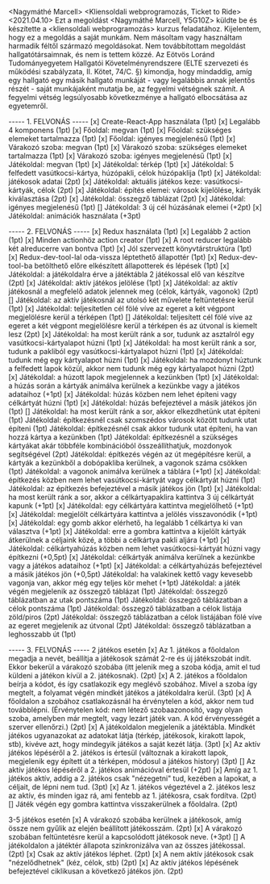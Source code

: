 <Nagymáthé Marcell>
<Y5G10Z>
<Kliensoldali webprogramozás, Ticket to Ride>
<2021.04.10>
Ezt a megoldást <Nagymáthé Marcell, Y5G10Z> küldte be és készítette a <kliensoldali webprogramozás> kurzus <Ticket to Ride> feladatához.
Kijelentem, hogy ez a megoldás a saját munkám.
Nem másoltam vagy használtam harmadik féltől származó megoldásokat.
Nem továbbítottam megoldást hallgatótársaimnak, és nem is tettem közzé.
Az Eötvös Loránd Tudományegyetem Hallgatói Követelményrendszere (ELTE szervezeti és működési szabályzata, II. Kötet, 74/C. §) kimondja,
hogy mindaddig, amíg egy hallgató egy másik hallgató munkáját - vagy legalábbis annak jelentős részét - saját munkájaként mutatja be,
az fegyelmi vétségnek számít. A fegyelmi vétség legsúlyosabb következménye a hallgató elbocsátása az egyetemről.


----- 1. FELVONÁS -----
[x] Create-React-App használata (1pt)
[x] Legalább 4 komponens (1pt)
[x] Főoldal: megvan (1pt)
[x] Főoldal: szükséges elemeket tartalmazza (1pt)
[x] Főoldal: igényes megjelenésű (1pt)
[x] Várakozó szoba: megvan (1pt)
[x] Várakozó szoba: szükséges elemeket tartalmazza (1pt)
[x] Várakozó szoba: igényes megjelenésű (1pt)
[x] Játékoldal: megvan (1pt)
[x] Játékoldal: térkép (1pt)
[x] Játékoldal: 5 felfedett vasútkocsi-kártya, húzópakli, célok húzópaklija (1pt)
[x] Játékoldal: játékosok adatai (2pt)
[x] Játékoldal: aktuális játékos keze: vasútkocsi-kártyák, célok (2pt)
[x] Játékoldal: építés elemei: városok kijelölése, kártyák kiválasztása (2pt)
[x] Játékoldal: összegző táblázat (2pt)
[x] Játékoldal: igényes megjelenésű (1pt)
[] Játékoldal: 3 új cél húzásának elemei (+2pt)
[x] Játékoldal: animációk használata (+3pt)

----- 2. FELVONÁS -----
[x] Redux használata (1pt)
[x] Legalább 2 action (1pt)
[x] Minden actionhöz action creator (1pt)
[x] A root reducer legalább két alreducerre van bontva (1pt)
[x] Jól szervezett könyvtárstruktúra (1pt)
[x] Redux-dev-tool-lal oda-vissza léptethető állapottér (1pt)
[x] Redux-dev-tool-ba betölthető előre elkészített állapotterek és lépések (1pt)
[x] Játékoldal: a játékoldalra érve a játéktábla 2 játékossal elő van készítve (2pt)
[x] Játékoldal: aktív játékos jelölése (1pt)
[x] Játékoldal: az aktív játékosnál a megfelelő adatok jelennek meg (célok, kártyák, vagonok) (2pt)
[] Játékoldal: az aktív játékosnál az utolsó két művelete feltüntetésre kerül (1pt)
[x] Játékoldal: teljesítetlen cél fölé víve az egeret a két végpont megjelölésre kerül a térképen (1pt)
[] Játékoldal: teljesített cél fölé víve az egeret a két végpont megjelölésre kerül a térképen és az útvonal is kiemelt lesz (2pt)
[x] Játékoldal: ha most került ránk a sor, tudunk az asztalról egy vasútkocsi-kártyalapot húzni (1pt)
[x] Játékoldal: ha most került ránk a sor, tudunk a pakliból egy vasútkocsi-kártyalapot húzni (1pt)
[x] Játékoldal: tudunk még egy kártyalapot húzni (1pt)
[x] Játékoldal: ha mozdonyt húztunk a felfedett lapok közül, akkor nem tudunk még egy kártyalapot húzni (2pt)
[x] Játékoldal: a húzott lapok megjelennek a kezünkben (1pt)
[x] Játékoldal: a húzás során a kártyák animálva kerülnek a kezünkbe vagy a játékos adataihoz (+1pt)
[x] Játékoldal: húzás közben nem lehet építeni vagy célkártyát húzni (1pt)
[x] Játékoldal: húzás befejeztével a másik játékos jön (1pt)
[] Játékoldal: ha most került ránk a sor, akkor elkezdhetünk utat építeni (1pt)
Játékoldal: építkezésnél csak szomszédos városok között tudunk utat építeni (1pt)
Játékoldal: építkezésnél csak akkor tudunk utat építeni, ha van hozzá kártya a kezünkben (1pt)
Játékoldal: építkezésnél a szükséges kártyákat akár többféle kombinációból összeállíthatjuk, mozdonyok segítségével (2pt)
Játékoldal: építkezés végén az út megépítésre kerül, a kártyák a kezünkből a dobópakliba kerülnek, a vagonok száma csökken (1pt)
Játékoldal: a vagonok animálva kerülnek a táblára (+1pt)
[x] Játékoldal: építkezés közben nem lehet vasútkocsi-kártyát vagy célkártyát húzni (1pt)
Játékoldal: az építkezés befejeztével a másik játékos jön (1pt)
[x] Játékoldal: ha most került ránk a sor, akkor a célkártyapaklira kattintva 3 új célkártyát kapunk (+1pt)
[x] Játékoldal: egy célkártyára kattintva megjelölhető (+1pt)
[x] Játékoldal: megjelölt célkártyára kattintva a jelölés visszavonódik (+1pt)
[x] Játékoldal: egy gomb akkor elérhető, ha legalább 1 célkártya ki van választva (+1pt)
[x] Játékoldal: erre a gombra kattintva a kijelölt kártyák átkerülnek a céljaink közé, a többi a célkártya pakli aljára (+1pt)
[x] Játékoldal: célkártyahúzás közben nem lehet vasútkocsi-kártyát húzni vagy építkezni (+0,5pt)
[x] Játékoldal: célkártyák animálva kerülnek a kezünkbe vagy a játékos adataihoz (+1pt)
[x] Játékoldal: a célkártyahúzás befejeztével a másik játékos jön (+0,5pt)
Játékoldal: ha valakinek kettő vagy kevesebb vagonja van, akkor még egy teljes kör mehet (+1pt)
Játékoldal: a játék végén megjelenik az összegző táblázat (1pt)
Játékoldal: összegző táblázatban az utak pontszáma (1pt)
Játékoldal: összegző táblázatban a célok pontszáma (1pt)
Játékoldal: összegző táblázatban a célok listája zöld/piros (2pt)
Játékoldal: összegző táblázatban a célok listájában fölé víve az egeret megjelenik az útvonal (2pt)
Játékoldal: összegző táblázatban a leghosszabb út (1pt)

----- 3. FELVONÁS -----
2 játékos esetén
[x] Az 1. játékos a főoldalon megadja a nevét, beállítja a játékosok számát 2-re és új játékszobát indít. Ekkor bekerül a várakozó 		szobába (itt jelenik meg a szoba kódja, amit el tud küldeni a játékon kívül a 2. játékosnak). (2pt)
[x] A 2. játékos a főoldalon beírja a kódot, és így csatlakozik egy meglévő szobához. Mivel a szoba így megtelt, a folyamat végén mindkét játékos a játékoldalra kerül. (3pt)
[x] A főoldalon a szobához csatlakozásnál ha érvénytelen a kód, akkor nem tud továbblépni. (Érvénytelen kód: nem létező szobaazonosító, vagy olyan szoba, amelyben már megtelt, vagy lezárt játék van. A kód érvényességét a szerver ellenőrzi.) (2pt)
[x] A játékoldalon megjelenik a játéktábla. Mindkét játékos ugyanazokat az adatokat látja (térkép, játékosok, kirakott lapok, stb), kivéve azt, hogy mindegyik játékos a saját kezét látja. (3pt)
[x] Az aktív játékos lépéséről a 2. játékos is értesül (változnak a kirakott lapok, megjelenik egy épített út a térképen, módosul a játékos history) (3pt)
[] Az aktív játékos lépéséről a 2. játékos animációval értesül (+2pt)
[x] Amíg az 1. játékos aktív, addig a 2. játékos csak "nézegetni" tud, kezében a lapokat, a céljait, de lépni nem tud. (3pt)
[x] Az 1. játékos végeztével a 2. játékos lesz az aktív, és minden igaz rá, ami fentebb az 1. játékosra, csak fordítva. (2pt)
[] Játék végén egy gombra kattintva visszakerülnek a főoldalra. (2pt)

3-5 játékos esetén
[x] A várakozó szobába kerülnek a játékosok, amíg össze nem gyűlik az elején beállított játékosszám. (2pt)
[x] A várakozó szobában feltüntetésre kerül a kapcsolódott játékosok neve. (+3pt)
[] A játékoldalon a játéktér állapota szinkronizálva van az összes játékossal. (2pt)
[x] Csak az aktív játékos léphet. (2pt)
[x] A nem aktív játékosok csak "nézelődhetnek" (kéz, célok, stb) (2pt)
[x] Az aktív játékos lépésének befejeztével ciklikusan a következő játékos jön. (2pt)